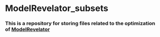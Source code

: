 # ModelRevelator_subsets
### This is a repository for storing files related to the optimization of [ModelRevelator](https://github.com/Cibiv/ModelRevelator)
 
